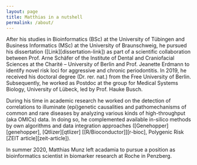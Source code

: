 ```yaml
---
layout: page
title: Matthias in a nutshell
permalink: /about/
---
```


<p>
 After his studies in Bioinformatics (BSc) at the University of Tübingen and Business Informatics (MSc) at the University of Braunschweig, he pursued his dissertation ([Link][dissertation-link]) as part of a scientific collaboration between Prof. Arne Schäfer of the Institute of Dental and Craniofacial Sciences at the Charité – University of Berlin and Prof. Jeanette Erdmann to identify novel risk loci for aggressive and chronic periodontitis. In 2019, he received his doctoral degree (Dr. rer. nat.) from the Free University of Berlin. Subsequently, he worked as Postdoc at the group for Medical Systems Biology, University of Lübeck, led by Prof. Hauke Busch.
</p>

<p>
 During his time in academic research he worked on the detection of correlations to illuminate (epi)genetic causalities and pathomechanisms of common and rare diseases by analyzing various kinds of high-throughput (aka OMICs) data. In doing so, he complemented available in-silico methods by own algorithms and data integration approaches ([Genehopper][genehopper], [Qtlizer][qtlizer] [[R/Bioconductor]][r-bioc], Polygenic Risk [ZEIT article][zeit-article]).
</p>

<p>
In summer 2020, Matthias Munz left acadamia to pursue a position as bioinformatics scientist in biomarker research at Roche in Penzberg.
</p>

[zeit-article]: /pdfs/DIE-ZEIT-43-2018-18.10.2018.pdf
[genehopper]: http://genehopper.de/
[qtlizer]: http://genehopper.de/qtlizer
[r-bioc]: https://www.bioconductor.org/packages/devel/bioc/html/Qtlizer.html
[dissertation-link]: https://refubium.fu-berlin.de/handle/fub188/24623

